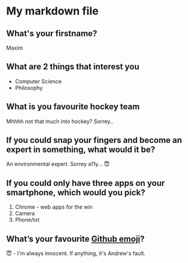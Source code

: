 # My markdown file

## What's your firstname?

Maxim

## What are 2 things that interest you

* Computer Science
* Philosophy

## What is you favourite hockey team

Mhhhh not that much into hockey? Sorrey..

## If you could snap your fingers and become an expert in something, what would it be?

An environmental expert. Sorrey a11y... :innocent:

## If you could only have three apps on your smartphone, which would you pick?

1. Chrome - web apps for the win
2. Camera
3. Phone/txt

## What’s your favourite [Github emoji](https://gist.github.com/rxaviers/7360908)?

:innocent: - I'm always innocent. If anything, it's Andrew's fault.
